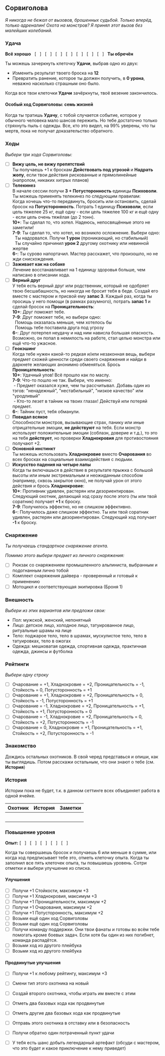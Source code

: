 ## Сорвиголова

_Я никогда не бежал от вызовов, брошенных судьбой. Только вперёд, только адреналин! Охота на монстров? Я принял этот вызов без малейших колебаний._

### Удача

**Всё хорошо** &nbsp; [ &nbsp; ] &nbsp; [ &nbsp; ] &nbsp; [ &nbsp; ] &nbsp; [ &nbsp; ] &nbsp; [ &nbsp; ] &nbsp; [ &nbsp; ] &nbsp; [ &nbsp; ] &nbsp; **Ты обречён**

Ты можешь зачеркнуть клеточку **Удачи**, выбрав одно из двух:

* Изменить результат твоего броска на **12**
* Превратить ранение, которое ты должен получить, в **0 урона**, неважно насколько страшным оно было.

Когда все твои клеточки **Удачи** зачёркнуты, твоё везение закончилось.

#### Особый ход Сорвиголовы: семь жизней

Когда ты тратишь **Удачу**, с тобой случается событие, которое у обычного человека мало шансов пережить. Но тебе достаточно только стряхнуть пыль с одежды. Все, кто это видел, на 99% уверены, что ты мертв, пока не получат доказательство обратного.

### Ходы

_Выбери три хода Сорвиголовы:_

- [ ] **Вижу цель, не вижу препятствий**<br>Ты получаешь +1 к броскам **Действовать под угрозой** и **Надрать жопу**, если твои действия рискованные и прямолинейные (напролом, никаких хитрых планов)
- [ ] **Телекинез**<br>В начале сессии получи **3 + Потусторонность** единицы **Психоволи**. Ты можешь применять телекинез по следующим правилам:<br>Когда хочешь что-то передвинуть, бросить или остановить, сделай бросок на **Потусторонность**. Потрать 1 единицу **Психоволи**, если цель тяжелее 25 кг, ещё одну - если цель тяжелее 100 кг и ещё одну - если цель очень тяжёлая (до 2 тонн).
<br>**10+**: Ты сделал то, что хотел. Надеюсь, непосвящённые этого не заметили!
<br>**7-9**: Ты сделал то, что хотел, но возникло осложнение. Выбери одно:
<br>&nbsp;&nbsp;Ты надорвался. Получи **1 урон** (проникающий, но стабильный)
<br>&nbsp;&nbsp;Ты случайно причинил **урон 2** другому охотнику или невинной жертве
<br>**6-**: Ты сурово напортачил. Мастер расскажет, что произошло, но не жди снисхождения.
- [ ] **Заживает как на собаке**<br>Лечение восстанавливает на 1 единицу здоровья больше, чем написано в описании хода.
- [ ] **Верный друг**<br>У тебя есть верный друг или родственник, который не одобряет твою бесшабашность, но никогда не бросит тебя в беде. Создай его вместе с мастером и присвой ему **запас 3**. Каждый раз, когда ты просишь у него помощи (в рамках разумного), потрать **запас 1** и сделай бросок на **Проницательность**:
<br>**10+**: Друг поможет тебе.
<br>**7-9**: Друг поможет тебе, но выбери одно:
<br>&nbsp;&nbsp;Помощь оказалась меньше, чем хотелось бы
<br>&nbsp;&nbsp;Помощь тебе поставила друга под угрозу
<br>**6-**: Друг потерпел неудачу и над ним нависла большая опасность. Возможно, он попал в немилость на работе, стал целью монстра или ещё что-то ужасное.
- [ ] **Геокэшинг**<br>Когда тебе нужен какой-то редкая и/или незаконная вещь, выбери предмет схожей ценности среди своего снаряжения и найди в даркнете желающих анонимно обменяться. Брось **Проницательность**:
<br>**10+**: Удачный улов! Всё прошло как по маслу.
<br>**7-9**: Что-то пошло не так. Выбери, что именно:
<br>&nbsp;-&nbsp;Предмет оказался хуже, чем ты рассчитывал. Добавь один из тэгов: "ненадежный", "нестабильный", "низкое качество" или "уродливый"
<br>&nbsp;-&nbsp;Кто-то лезет в тайник на твоих глазах! Действуй или потеряй предмет.
<br>**6-**: Тайник пуст, тебя обманули.
- [ ] **Повидал всякое**<br>Способности монстров, вызывающие страх, панику или иные отрицательные эмоции, **не действуют** на тебя. Если монстр использует положительные эмоции (соблазн, доверие и т.д.), то это на тебя **действует**, но проверки **Хладнокровия** для противостояния получают +2.
- [ ] **Основной инстинкт**<br>Ты можешь использовать **Хладнокровие** вместо **Очарования** во всех бросках на социальные взаимодействия с людьми.
- [ ] **Искусство падения на четыре лапы**<br>Когда ты включашься в действие в результате прыжка с большой высоты или иным экстремальным и неожиданным способом (например, сквозь закрытое окно), не получай урон от этого действия и брось **Хладнокровие**:
<br>**10+**: Противник удивлен, растерян или дезориентирован. Следующий охотник, делающий ход сразу после этого (ты или твой соратник) получает **+1** к броску.
<br>**7-9**: Получилось эффектно, но не слишком эффективно.
<br>**6-**: Получилось даже слишком эффектно. Ты или твой соратник удивлен, растерян или дезориентирован. Следующий ход получает **-1** к броску.

### Снаряжение

_Ты получаешь стандартное снаряжение агента._

_Помимо этого выбери предмет из личного снаряжения:_

- [ ] Рюкзак со снаряжением промышленного альпиниста, выбранным и подогнанным лично тобой
- [ ] Комплект снаряжения дайвера - проверенный и готовый к применению
- [ ] Мотоцикл и соответствующая экипировка (Броня 1)

### Внешность

_Выбери из этих вариантов или предложи свои:_

* Пол: мужской, женский, непонятный
* Лицо: детское лицо, холодное лицо, татуированное лицо, ритуальные шрамы на лице
* Тело: поджарое тело, тело в шрамах, мускулистое тело, тело в татуировках, тело в ожогах
* Одежда: мешковатая одежда, спортивная одежда, практичная одежда, джинсы и футболка

### Рейтинги

_Выбери одну строку_
- [ ] Очарование = +1, Хладнокровие = +2, Проницательность = -1, Стойкость =  0, Потусторонность = +1
- [ ] Очарование = +1, Хладнокровие = +2, Проницательность =  0, Стойкость = -1, Потусторонность = +1
- [ ] Очарование = -1, Хладнокровие = +2, Проницательность = +1, Стойкость = +1, Потусторонность =  0
- [ ] Очарование = -1, Хладнокровие = +2, Проницательность =  0, Стойкость = +2, Потусторонность = -1
- [ ] Очарование =  0, Хладнокровие = +1, Проницательность = +1, Стойкость = +2, Потусторонность = -1

### Знакомство

Дождись остальных охотников. В свой черед представься и опиши, как ты выглядишь. Потом расскажи остальным, что они знают о тебе (см. **История**)

### История

Истории пока не будет, т.к. в данном сеттинге всех объединяет работа в одной ячейке.

| Охотник | История | Заметки |
|---------|---------|---------|
|         |  |
|         | |
|         | |
|         | |
|         | |
### Повышение уровня

**Опыт:** [ &nbsp; ] &nbsp; [ &nbsp; ] &nbsp; [ &nbsp; ] &nbsp; [ &nbsp; ] &nbsp; [ &nbsp; ]

Когда ты совершаешь бросок и получаешь 6 или меньше в сумме, или когда ход предписывает тебе это, отметь клеточку опыта.
Когда ты заполнил все пять клеточек опыта, ты повышаешь уровень. Сотри отметки и выбери улучшение из списка.

#### Улучшения

- [ ] Получи +1 Стойкости, максимум +3
- [ ] Получи +1 Хладнокровия, максимум +3
- [ ] Получи +1 Проницательности, максимум +2
- [ ] Получи +1 Очарования, максимум +2
- [ ] Получи +1 Потусторонность, максимум +2
- [ ] Возьми ещё один ход Сорвиголовы
- [ ] Возьми ещё один ход Сорвиголовы
- [ ] Получи команду поддержки. Они твои фанаты и готовы во всём тебе помогать кроме боевых задач. Если хотя бы один из них погибнет, команда распадётся.
- [ ] Возьми ход из другого плейбука
- [ ] Возьми ход из другого плейбука

#### Продвинутые улучшения
- [ ] Получи +1 к любому рейтингу, максимум +3
- [ ] Смени тип этого охотника на новый
- [ ] Создай второго охотника, чтобы играть им вместе с этим
- [ ] Отметь два базовых хода как продвинутые
- [ ] Отметь другие два базовых хода как продвинутые
- [ ] Отправь этого охотника в отставку или в безопасность
- [ ] Получи обратно один потраченный пункт удачи
- [ ] У тебя есть шанс добыть легендарный артефакт (обсуди с мастером, что это будет и какое приключение к нему приведет)


